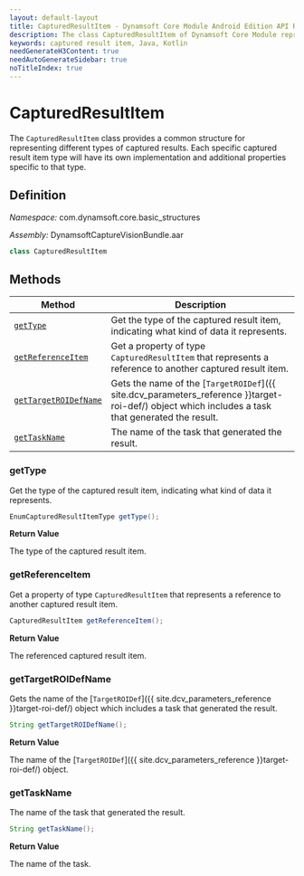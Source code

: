 ```yaml
---
layout: default-layout
title: CapturedResultItem - Dynamsoft Core Module Android Edition API Reference
description: The class CapturedResultItem of Dynamsoft Core Module represents an item in a captured result, such as barcode, text line, detected quad, normalized image, original image, parsed item, etc.
keywords: captured result item, Java, Kotlin
needGenerateH3Content: true
needAutoGenerateSidebar: true
noTitleIndex: true
---
```


# CapturedResultItem

The `CapturedResultItem` class provides a common structure for representing different types of captured results. Each specific captured result item type will have its own implementation and additional properties specific to that type.

## Definition

*Namespace:* com.dynamsoft.core.basic_structures

*Assembly:* DynamsoftCaptureVisionBundle.aar

```java
class CapturedResultItem
```

## Methods

| Method | Description |
| ------ | ----------- |
| [`getType`](#gettype) | Get the type of the captured result item, indicating what kind of data it represents. |
| [`getReferenceItem`](#getreferenceitem) | Get a property of type `CapturedResultItem` that represents a reference to another captured result item. |
| [`getTargetROIDefName`](#gettargetroidefname) | Gets the name of the [`TargetROIDef`]({{ site.dcv_parameters_reference }}target-roi-def/) object which includes a task that generated the result. |
| [`getTaskName`](#gettaskname) | The name of the task that generated the result. |

### getType

Get the type of the captured result item, indicating what kind of data it represents.

```java
EnumCapturedResultItemType getType();
```

**Return Value**

The type of the captured result item.

### getReferenceItem

Get a property of type `CapturedResultItem` that represents a reference to another captured result item.

```java
CapturedResultItem getReferenceItem();
```

**Return Value**

The referenced captured result item.

### getTargetROIDefName

Gets the name of the [`TargetROIDef`]({{ site.dcv_parameters_reference }}target-roi-def/) object which includes a task that generated the result.

```java
String getTargetROIDefName();
```

**Return Value**

The name of the [`TargetROIDef`]({{ site.dcv_parameters_reference }}target-roi-def/) object.

### getTaskName

The name of the task that generated the result.

```java
String getTaskName();
```

**Return Value**

The name of the task.
